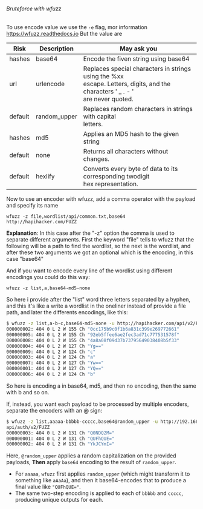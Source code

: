 ###### Bruteforce with wfuzz
To use encode value we use the `-e` flag, mor information https://wfuzz.readthedocs.io 
But the value are 

| Risk    | Description  | May ask you                                                                                                                        |
| ------- | ------------ | ---------------------------------------------------------------------------------------------------------------------------------- |
| hashes  | base64       | Encode the fiven string using base64                                                                                               |
| url     | urlencode    | Replaces special characters in strings using the %xx<br>escape. Letters, digits, and the characters ' _ . - '<br>are never quoted. |
| default | random_upper | Replaces random characters in strings with capital<br>letters.                                                                     |
| hashes  | md5          | Applies an MD5 hash to the given string                                                                                            |
| default | none         | Returns all characters without changes.                                                                                            |
| default | hexlify      | Converts every byte of data to its corresponding twodigit<br>hex representation.                                                   |
Now to use an encoder with wfuzz, add a comma operator with the payload and specify its name
```
wfuzz -z file,wordlist/api/common.txt,base64 http://hapihacker.com/FUZZ
```

**Explanation**:
In this case after the "-z" option the comma is used to separate different arguments. First the keyword "file" tells to wfuzz that the following will be a path to find the wordlist, so the next is the wordlist, and after these two arguments we got an optional which is the encoding, in this case "base64"

And if you want to encode every line of the wordlist using different encodings you could do this way:
```
wfuzz -z list,a,base64-md5-none
```
So here i provide after the "list" word three letters separated by a hyphen, and this it's like a write a wordlist in the oneliner instead of provide a file path, and later the differents encodings, like this:
```sh
$ wfuzz -z list,a-b-c,base64-md5-none -u http://hapihacker.com/api/v2/FUZZ
000000002: 404 0 L 2 W 155 Ch "0cc175b9c0f1b6a831c399e269772661"
000000005: 404 0 L 2 W 155 Ch "92eb5ffee6ae2fec3ad71c777531578f"
000000008: 404 0 L 2 W 155 Ch "4a8a08f09d37b73795649038408b5f33"
000000004: 404 0 L 2 W 127 Ch "Yg=="
000000009: 404 0 L 2 W 124 Ch "c"
000000003: 404 0 L 2 W 124 Ch "a"
000000007: 404 0 L 2 W 127 Ch "Yw=="
000000001: 404 0 L 2 W 127 Ch "YQ=="
000000006: 404 0 L 2 W 124 Ch "b"
```
So here is encoding a in base64, md5, and then no encoding, then the same with b and so on.

If, instead, you want each payload to be processed by multiple encoders,
separate the encoders with an @ sign:
```sh
$ wfuzz -z list,aaaaa-bbbbb-ccccc,base64@random_upper -u http://192.168.195.130:8888/identity/
api/auth/v2/FUZZ
000000003: 404 0 L 2 W 131 Ch "Q0NDQ2M="
000000001: 404 0 L 2 W 131 Ch "QUFhQUE="
000000002: 404 0 L 2 W 131 Ch "YkJCYmI="
```
Here, `@random_upper` applies a random capitalization on the provided payloads, **Then** apply `base64` encoding to the result of `random_upper`. 
- For `aaaaa`, `wfuzz` first applies `random_upper` (which might transform it to something like `aAaAa`), and then it base64-encodes that to produce a final value like `"QUFhQUE="`.
- The same two-step encoding is applied to each of `bbbbb` and `ccccc`, producing unique outputs for each.